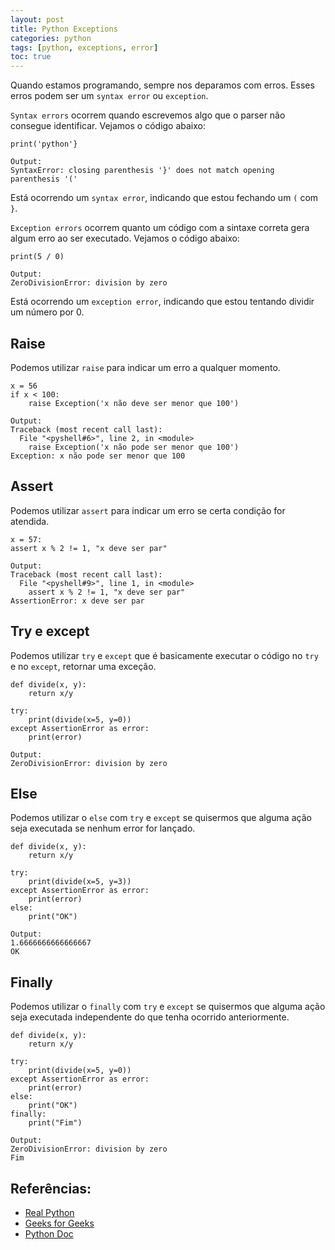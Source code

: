 ```yaml
---
layout: post
title: Python Exceptions
categories: python
tags: [python, exceptions, error]
toc: true
---
```


Quando estamos programando, sempre nos deparamos com erros. Esses erros podem ser um `syntax error` ou `exception`. 

`Syntax errors` ocorrem quando escrevemos algo que o parser não consegue identificar. Vejamos o código abaixo:
```
print('python'}

Output:
SyntaxError: closing parenthesis '}' does not match opening parenthesis '('
```
Está ocorrendo um `syntax error`, indicando que estou fechando um `(` com `}`.

`Exception errors` ocorrem quanto um código com a sintaxe correta gera algum erro ao ser executado. Vejamos o código abaixo:
```
print(5 / 0)

Output:
ZeroDivisionError: division by zero
```
Está ocorrendo um `exception error`, indicando que estou tentando dividir um número por 0.

## Raise
Podemos utilizar `raise` para indicar um erro a qualquer momento.
```
x = 56
if x < 100:
    raise Exception('x não deve ser menor que 100')

Output:
Traceback (most recent call last):
  File "<pyshell#6>", line 2, in <module>
    raise Exception('x não pode ser menor que 100')
Exception: x não pode ser menor que 100
```

## Assert
Podemos utilizar `assert` para indicar um erro se certa condição for atendida.
```
x = 57:
assert x % 2 != 1, "x deve ser par"

Output:
Traceback (most recent call last):
  File "<pyshell#9>", line 1, in <module>
    assert x % 2 != 1, "x deve ser par"
AssertionError: x deve ser par
```

## Try e except
Podemos utilizar `try` e `except` que é basicamente executar o código no `try` e no `except`, retornar uma exceção.
```
def divide(x, y):
    return x/y

try:
    print(divide(x=5, y=0))
except AssertionError as error:
    print(error)

Output:
ZeroDivisionError: division by zero
```

## Else
Podemos utilizar o `else` com `try` e `except` se quisermos que alguma ação seja executada se nenhum error for lançado.
```
def divide(x, y):
    return x/y

try:
    print(divide(x=5, y=3))
except AssertionError as error:
    print(error)
else:
    print("OK")

Output:
1.6666666666666667
OK
```

## Finally
Podemos utilizar o ``finally`` com `try` e `except` se quisermos que alguma ação seja executada independente do que tenha ocorrido anteriormente.
```
def divide(x, y):
    return x/y

try:
    print(divide(x=5, y=0))
except AssertionError as error:
    print(error)
else:
    print("OK")
finally:
    print("Fim")

Output:
ZeroDivisionError: division by zero
Fim
```

## Referências:
* [Real Python](https://realpython.com/python-exceptions/)
* [Geeks for Geeks](https://www.geeksforgeeks.org/python-exception-handling/)
* [Python Doc](https://docs.python.org/3/tutorial/errors.html)